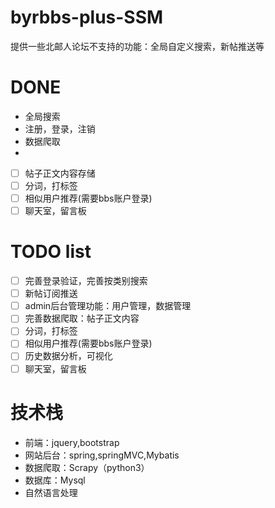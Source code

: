 # byrbbs-plus-SSM
提供一些北邮人论坛不支持的功能：全局自定义搜索，新帖推送等

# DONE

- 全局搜索
- 注册，登录，注销
- 数据爬取
- 
- [ ] 帖子正文内容存储
- [ ] 分词，打标签
- [ ] 相似用户推荐(需要bbs账户登录)
- [ ] 聊天室，留言板

# TODO list

- [ ] 完善登录验证，完善按类别搜索
- [ ] 新帖订阅推送
- [ ] admin后台管理功能：用户管理，数据管理
- [ ] 完善数据爬取：帖子正文内容
- [ ] 分词，打标签
- [ ] 相似用户推荐(需要bbs账户登录)
- [ ] 历史数据分析，可视化
- [ ] 聊天室，留言板

# 技术栈
- 前端：jquery,bootstrap
- 网站后台：spring,springMVC,Mybatis
- 数据爬取：Scrapy（python3）
- 数据库：Mysql
- 自然语言处理
